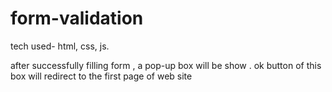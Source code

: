 # form-validation
tech used- html, css, js. 

after successfully filling form ,  a pop-up box will be show . ok button of this box will redirect to the first page of web site
